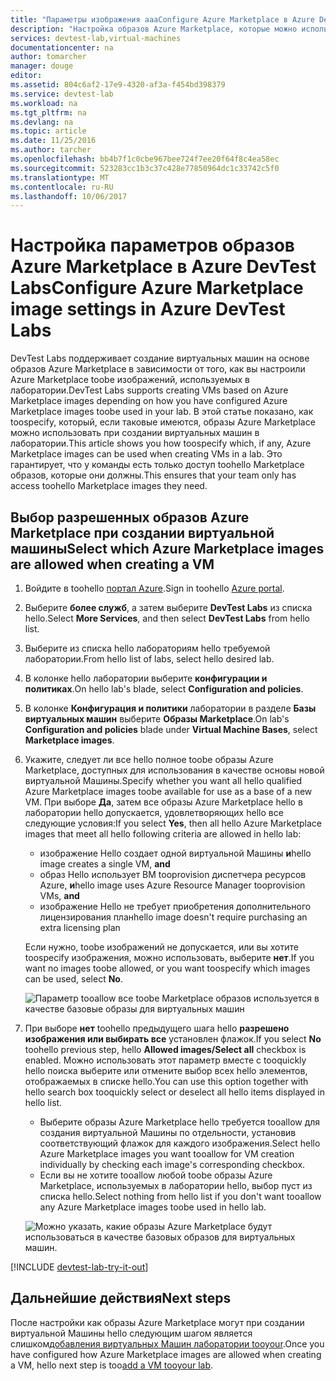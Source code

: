 ```yaml
---
title: "Параметры изображения aaaConfigure Azure Marketplace в Azure DevTest Labs | Документы Microsoft"
description: "Настройка образов Azure Marketplace, которые можно использовать при создании виртуальной машины в Azure DevTest Labs"
services: devtest-lab,virtual-machines
documentationcenter: na
author: tomarcher
manager: douge
editor: 
ms.assetid: 804c6af2-17e9-4320-af3a-f454bd398379
ms.service: devtest-lab
ms.workload: na
ms.tgt_pltfrm: na
ms.devlang: na
ms.topic: article
ms.date: 11/25/2016
ms.author: tarcher
ms.openlocfilehash: bb4b7f1c0cbe967bee724f7ee20f64f8c4ea58ec
ms.sourcegitcommit: 523283cc1b3c37c428e77850964dc1c33742c5f0
ms.translationtype: MT
ms.contentlocale: ru-RU
ms.lasthandoff: 10/06/2017
---
```

# <a name="configure-azure-marketplace-image-settings-in-azure-devtest-labs"></a><span data-ttu-id="fb919-103">Настройка параметров образов Azure Marketplace в Azure DevTest Labs</span><span class="sxs-lookup"><span data-stu-id="fb919-103">Configure Azure Marketplace image settings in Azure DevTest Labs</span></span>
<span data-ttu-id="fb919-104">DevTest Labs поддерживает создание виртуальных машин на основе образов Azure Marketplace в зависимости от того, как вы настроили Azure Marketplace toobe изображений, используемых в лаборатории.</span><span class="sxs-lookup"><span data-stu-id="fb919-104">DevTest Labs supports creating VMs based on Azure Marketplace images depending on how you have configured Azure Marketplace images toobe used in your lab.</span></span> <span data-ttu-id="fb919-105">В этой статье показано, как toospecify, который, если таковые имеются, образы Azure Marketplace можно использовать при создании виртуальных машин в лаборатории.</span><span class="sxs-lookup"><span data-stu-id="fb919-105">This article shows you how toospecify which, if any, Azure Marketplace images can be used when creating VMs in a lab.</span></span> <span data-ttu-id="fb919-106">Это гарантирует, что у команды есть только доступ toohello Marketplace образов, которые они должны.</span><span class="sxs-lookup"><span data-stu-id="fb919-106">This ensures that your team only has access toohello Marketplace images they need.</span></span> 

## <a name="select-which-azure-marketplace-images-are-allowed-when-creating-a-vm"></a><span data-ttu-id="fb919-107">Выбор разрешенных образов Azure Marketplace при создании виртуальной машины</span><span class="sxs-lookup"><span data-stu-id="fb919-107">Select which Azure Marketplace images are allowed when creating a VM</span></span>
1. <span data-ttu-id="fb919-108">Войдите в toohello [портал Azure](http://go.microsoft.com/fwlink/p/?LinkID=525040).</span><span class="sxs-lookup"><span data-stu-id="fb919-108">Sign in toohello [Azure portal](http://go.microsoft.com/fwlink/p/?LinkID=525040).</span></span>
2. <span data-ttu-id="fb919-109">Выберите **более служб**, а затем выберите **DevTest Labs** из списка hello.</span><span class="sxs-lookup"><span data-stu-id="fb919-109">Select **More Services**, and then select **DevTest Labs** from hello list.</span></span>
3. <span data-ttu-id="fb919-110">Выберите из списка hello лабораториям hello требуемой лаборатории.</span><span class="sxs-lookup"><span data-stu-id="fb919-110">From hello list of labs, select hello desired lab.</span></span> 
4. <span data-ttu-id="fb919-111">В колонке hello лаборатории выберите **конфигурации и политиках**.</span><span class="sxs-lookup"><span data-stu-id="fb919-111">On hello lab's blade, select **Configuration and policies**.</span></span>
5. <span data-ttu-id="fb919-112">В колонке **Конфигурация и политики** лаборатории в разделе **Базы виртуальных машин** выберите **Образы Marketplace**.</span><span class="sxs-lookup"><span data-stu-id="fb919-112">On lab's **Configuration and policies** blade under **Virtual Machine Bases**, select **Marketplace images**.</span></span>
6. <span data-ttu-id="fb919-113">Укажите, следует ли все hello полное toobe образы Azure Marketplace, доступных для использования в качестве основы новой виртуальной Машины.</span><span class="sxs-lookup"><span data-stu-id="fb919-113">Specify whether you want all hello qualified Azure Marketplace images toobe available for use as a base of a new VM.</span></span> <span data-ttu-id="fb919-114">При выборе **Да**, затем все образы Azure Marketplace hello в лаборатории hello допускается, удовлетворяющих hello все следующие условия:</span><span class="sxs-lookup"><span data-stu-id="fb919-114">If you select **Yes**, then all hello Azure Marketplace images that meet all hello following criteria are allowed in hello lab:</span></span>
   
   * <span data-ttu-id="fb919-115">изображение Hello создает одной виртуальной Машины **и**</span><span class="sxs-lookup"><span data-stu-id="fb919-115">hello image creates a single VM, **and**</span></span>
   * <span data-ttu-id="fb919-116">образ Hello использует ВМ tooprovision диспетчера ресурсов Azure, **и**</span><span class="sxs-lookup"><span data-stu-id="fb919-116">hello image uses Azure Resource Manager tooprovision VMs, **and**</span></span>
   * <span data-ttu-id="fb919-117">изображение Hello не требует приобретения дополнительного лицензирования план</span><span class="sxs-lookup"><span data-stu-id="fb919-117">hello image doesn't require purchasing an extra licensing plan</span></span>
     
    <span data-ttu-id="fb919-118">Если нужно, toobe изображений не допускается, или вы хотите toospecify изображения, можно использовать, выберите **нет**.</span><span class="sxs-lookup"><span data-stu-id="fb919-118">If you want no images toobe allowed, or you want toospecify which images can be used, select **No**.</span></span>
     
     ![Параметр tooallow все toobe Marketplace образов используется в качестве базовые образы для виртуальных машин](./media/devtest-lab-configure-marketplace-images/allow-all-marketplace-images.png)
7. <span data-ttu-id="fb919-120">При выборе **нет** toohello предыдущего шага hello **разрешено изображения или выбирать все** установлен флажок.</span><span class="sxs-lookup"><span data-stu-id="fb919-120">If you select **No** toohello previous step, hello **Allowed images/Select all** checkbox is enabled.</span></span> 
   <span data-ttu-id="fb919-121">Можно использовать этот параметр вместе с tooquickly hello поиска выберите или отмените выбор всех hello элементов, отображаемых в списке hello.</span><span class="sxs-lookup"><span data-stu-id="fb919-121">You can use this option together with hello search box tooquickly select or deselect all hello items displayed in hello list.</span></span>
   * <span data-ttu-id="fb919-122">Выберите образы Azure Marketplace hello требуется tooallow для создания виртуальной Машины по отдельности, установив соответствующий флажок для каждого изображения.</span><span class="sxs-lookup"><span data-stu-id="fb919-122">Select hello Azure Marketplace images you want tooallow for VM creation individually by checking each image's corresponding checkbox.</span></span>
   * <span data-ttu-id="fb919-123">Если вы не хотите tooallow любой toobe образы Azure Marketplace, используемых в лаборатории hello, выбор пуст из списка hello.</span><span class="sxs-lookup"><span data-stu-id="fb919-123">Select nothing from hello list if you don't want tooallow any Azure Marketplace images toobe used in hello lab.</span></span>
   
    ![Можно указать, какие образы Azure Marketplace будут использоваться в качестве базовых образов для виртуальных машин.](./media/devtest-lab-configure-marketplace-images/select-marketplace-images.png)

[!INCLUDE [devtest-lab-try-it-out](../../includes/devtest-lab-try-it-out.md)]

## <a name="next-steps"></a><span data-ttu-id="fb919-125">Дальнейшие действия</span><span class="sxs-lookup"><span data-stu-id="fb919-125">Next steps</span></span>
<span data-ttu-id="fb919-126">После настройки как образы Azure Marketplace могут при создании виртуальной Машины hello следующим шагом является слишком[добавления виртуальных Машин лаборатории tooyour](devtest-lab-add-vm-with-artifacts.md).</span><span class="sxs-lookup"><span data-stu-id="fb919-126">Once you have configured how Azure Marketplace images are allowed when creating a VM, hello next step is too[add a VM tooyour lab](devtest-lab-add-vm-with-artifacts.md).</span></span>


